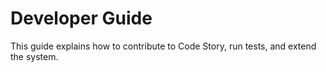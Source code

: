 # Developer Guide

This guide explains how to contribute to Code Story, run tests, and extend the system.
